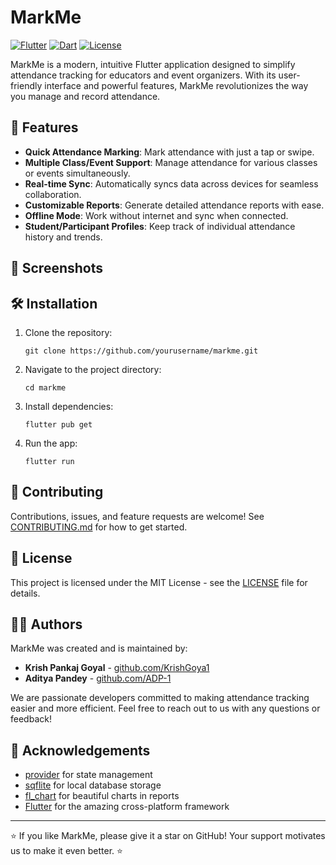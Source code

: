 # MarkMe

[![Flutter](https://img.shields.io/badge/Flutter-3.10.0-blue.svg)](https://flutter.dev/)
[![Dart](https://img.shields.io/badge/Dart-3.0.0-blue.svg)](https://dart.dev/)
[![License](https://img.shields.io/badge/License-MIT-green.svg)](LICENSE)

MarkMe is a modern, intuitive Flutter application designed to simplify attendance tracking for educators and event organizers. With its user-friendly interface and powerful features, MarkMe revolutionizes the way you manage and record attendance.

## 🚀 Features

- **Quick Attendance Marking**: Mark attendance with just a tap or swipe.
- **Multiple Class/Event Support**: Manage attendance for various classes or events simultaneously.
- **Real-time Sync**: Automatically syncs data across devices for seamless collaboration.
- **Customizable Reports**: Generate detailed attendance reports with ease.
- **Offline Mode**: Work without internet and sync when connected.
- **Student/Participant Profiles**: Keep track of individual attendance history and trends.

## 📱 Screenshots

<p float="left">
  <!-- Empty for now -->
</p>

## 🛠️ Installation

1. Clone the repository:
   ```
   git clone https://github.com/yourusername/markme.git
   ```
2. Navigate to the project directory:
   ```
   cd markme
   ```
3. Install dependencies:
   ```
   flutter pub get
   ```
4. Run the app:
   ```
   flutter run
   ```

## 🤝 Contributing

Contributions, issues, and feature requests are welcome! See [CONTRIBUTING.md](CONTRIBUTING.md) for how to get started.

## 📄 License

This project is licensed under the MIT License - see the [LICENSE](LICENSE) file for details.

## 👨‍💻 Authors

MarkMe was created and is maintained by:

- **Krish Pankaj Goyal** - [github.com/KrishGoya1](https://github.com/KrishGoya1)
- **Aditya Pandey** - [github.com/ADP-1](https://github.com/ADP-1)

We are passionate developers committed to making attendance tracking easier and more efficient. Feel free to reach out to us with any questions or feedback!

## 🙏 Acknowledgements

- [provider](https://pub.dev/packages/provider) for state management
- [sqflite](https://pub.dev/packages/sqflite) for local database storage
- [fl_chart](https://pub.dev/packages/fl_chart) for beautiful charts in reports
- [Flutter](https://flutter.dev/) for the amazing cross-platform framework

---

⭐️ If you like MarkMe, please give it a star on GitHub! Your support motivates us to make it even better. ⭐️
